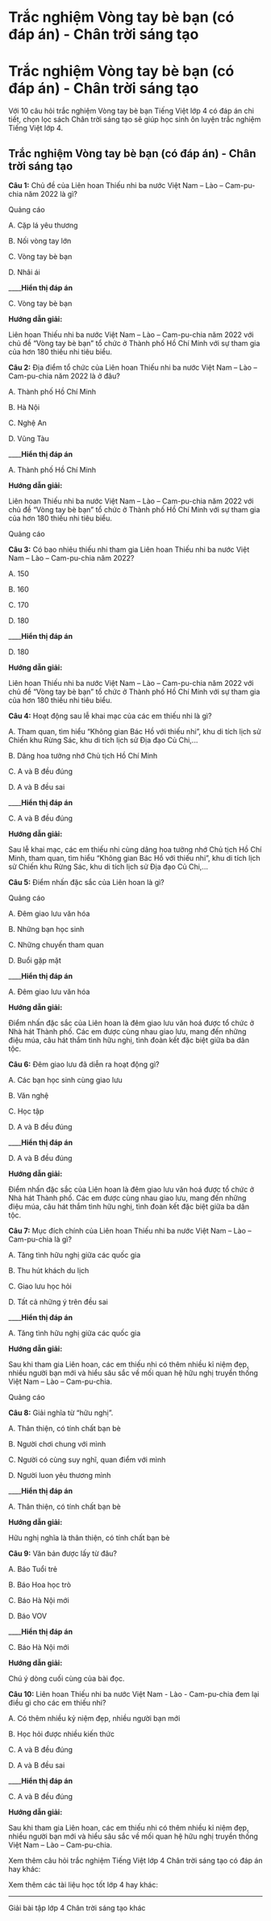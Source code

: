 # Trắc nghiệm Vòng tay bè bạn (có đáp án) - Chân trời sáng tạo

# Trắc nghiệm Vòng tay bè bạn (có đáp án) - Chân trời sáng tạo

Với 10 câu hỏi trắc nghiệm Vòng tay bè bạn Tiếng Việt lớp 4 có đáp án chi tiết, chọn lọc sách Chân trời sáng tạo sẽ giúp học sinh ôn luyện trắc nghiệm Tiếng Việt lớp 4.

## Trắc nghiệm Vòng tay bè bạn (có đáp án) - Chân trời sáng tạo

**Câu 1:** Chủ đề của Liên hoan Thiếu nhi ba nước Việt Nam – Lào – Cam-pu-chia năm 2022 là gì? 

Quảng cáo

A. Cặp lá yêu thương 

B. Nối vòng tay lớn

C. Vòng tay bè bạn

D. Nhâi ái

____**Hiển thị đáp án**

C. Vòng tay bè bạn

**Hướng dẫn giải:**

Liên hoan Thiếu nhi ba nước Việt Nam – Lào – Cam-pu-chia năm 2022 với chủ đề “Vòng tay bè bạn” tổ chức ở Thành phố Hồ Chí Minh với sự tham gia của hơn 180 thiếu nhi tiêu biểu.

**Câu 2:** Địa điểm tổ chức của Liên hoan Thiếu nhi ba nước Việt Nam – Lào – Cam-pu-chia năm 2022 là ở đâu?

A. Thành phố Hồ Chí Minh

B. Hà Nội

C. Nghệ An

D. Vũng Tàu 

____**Hiển thị đáp án**

A. Thành phố Hồ Chí Minh

**Hướng dẫn giải:**

Liên hoan Thiếu nhi ba nước Việt Nam – Lào – Cam-pu-chia năm 2022 với chủ đề “Vòng tay bè bạn” tổ chức ở Thành phố Hồ Chí Minh với sự tham gia của hơn 180 thiếu nhi tiêu biểu.

Quảng cáo

**Câu 3:** Có bao nhiêu thiếu nhi tham gia Liên hoan Thiếu nhi ba nước Việt Nam – Lào – Cam-pu-chia năm 2022?

A. 150

B. 160

C. 170

D. 180 

____**Hiển thị đáp án**

D. 180 

**Hướng dẫn giải:**

Liên hoan Thiếu nhi ba nước Việt Nam – Lào – Cam-pu-chia năm 2022 với chủ đề “Vòng tay bè bạn” tổ chức ở Thành phố Hồ Chí Minh với sự tham gia của hơn 180 thiếu nhi tiêu biểu.

**Câu 4:** Hoạt động sau lễ khai mạc của các em thiếu nhi là gì? 

A. Tham quan, tìm hiểu “Không gian Bác Hồ với thiếu nhi”, khu di tích lịch sử Chiến khu Rừng Sác, khu di tích lịch sử Địa đạo Củ Chi,... 

B. Dâng hoa tưởng nhớ Chủ tịch Hồ Chí Minh

C. A và B đều đúng

D. A và B đều sai 

____**Hiển thị đáp án**

C. A và B đều đúng

**Hướng dẫn giải:**

Sau lễ khai mạc, các em thiếu nhi cùng dâng hoa tưởng nhớ Chủ tịch Hồ Chí Minh, tham quan, tìm hiểu “Không gian Bác Hồ với thiếu nhi”, khu di tích lịch sử Chiến khu Rừng Sác, khu di tích lịch sử Địa đạo Củ Chi,...

**Câu 5:** Điểm nhấn đặc sắc của Liên hoan là gì?

Quảng cáo

A. Đêm giao lưu văn hóa

B. Những bạn học sinh

C. Những chuyến tham quan

D. Buổi gặp mặt 

____**Hiển thị đáp án**

A. Đêm giao lưu văn hóa

**Hướng dẫn giải:**

Điểm nhấn đặc sắc của Liên hoan là đêm giao lưu văn hoá được tổ chức ở Nhà hát Thành phố. Các em được cùng nhau giao lưu, mang đến những điệu múa, câu hát thắm tình hữu nghị, tình đoàn kết đặc biệt giữa ba dân tộc.

**Câu 6:** Đêm giao lưu đã diễn ra hoạt động gì?

A. Các bạn học sinh cùng giao lưu

B. Văn nghệ

C. Học tập

D. A và B đều đúng 

____**Hiển thị đáp án**

D. A và B đều đúng 

**Hướng dẫn giải:**

Điểm nhấn đặc sắc của Liên hoan là đêm giao lưu văn hoá được tổ chức ở Nhà hát Thành phố. Các em được cùng nhau giao lưu, mang đến những điệu múa, câu hát thắm tình hữu nghị, tình đoàn kết đặc biệt giữa ba dân tộc.

**Câu 7:** Mục đích chính của Liên hoan Thiếu nhi ba nước Việt Nam – Lào – Cam-pu-chia là gì?

A. Tăng tình hữu nghị giữa các quốc gia

B. Thu hút khách du lịch

C. Giao lưu học hỏi

D. Tất cả những ý trên đều sai 

____**Hiển thị đáp án**

A. Tăng tình hữu nghị giữa các quốc gia

**Hướng dẫn giải:**

Sau khi tham gia Liên hoan, các em thiếu nhi có thêm nhiều kỉ niệm đẹp, nhiều người bạn mới và hiểu sâu sắc về mối quan hệ hữu nghị truyền thống Việt Nam – Lào – Cam-pu-chia.

Quảng cáo

**Câu 8:** Giải nghĩa từ “hữu nghị”.

A. Thân thiện, có tính chất bạn bè 

B. Người chơi chung với mình

C. Người có cùng suy nghĩ, quan điểm với mình

D. Người luon yêu thương mình 

____**Hiển thị đáp án**

A. Thân thiện, có tính chất bạn bè 

**Hướng dẫn giải:**

Hữu nghị nghĩa là thân thiện, có tính chất bạn bè 

**Câu 9:** Văn bản được lấy từ đâu?

A. Báo Tuổi trẻ

B. Báo Hoa học trò

C. Báo Hà Nội mới

D. Báo VOV 

____**Hiển thị đáp án**

C. Báo Hà Nội mới

**Hướng dẫn giải:**

Chú ý dòng cuối cùng của bài đọc.

**Câu 10:** Liên hoan Thiếu nhi ba nước Việt Nam - Lào - Cam-pu-chia đem lại điều gì cho các em thiếu nhi?

A. Có thêm nhiều kỷ niệm đẹp, nhiều người bạn mới 

B. Học hỏi được nhiều kiến thức 

C. A và B đều đúng

D. A và B đều sai 

____**Hiển thị đáp án**

C. A và B đều đúng

**Hướng dẫn giải:**

Sau khi tham gia Liên hoan, các em thiếu nhi có thêm nhiều kỉ niệm đẹp, nhiều người bạn mới và hiểu sâu sắc về mối quan hệ hữu nghị truyền thống Việt Nam – Lào – Cam-pu-chia.

Xem thêm câu hỏi trắc nghiệm Tiếng Việt lớp 4 Chân trời sáng tạo có đáp án hay khác:

Xem thêm các tài liệu học tốt lớp 4 hay khác:

* * *

Giải bài tập lớp 4 Chân trời sáng tạo khác

